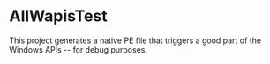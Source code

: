 # AllWapisTest

This project generates a native PE file that triggers a good part of the Windows APIs -- for debug purposes.
